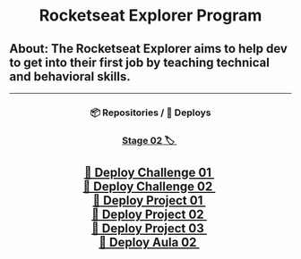 <h1 align="center">Rocketseat Explorer Program</h1>

## About: **The Rocketseat Explorer aims to help dev to get into their first job by teaching technical and behavioral skills.**
---
<div align="center">
  <h3> 📦 Repositories / 🚀 Deploys </h3>
  
  ### <a href="https://github.com/Gabriel-Bueno32/explorer-rocketseat/tree/main/Stage-02"> Stage 02 🏷 </a>&nbsp;

  <a href="https://gabriel-bueno32.github.io/explorer-rocketseat/Stage-02/Challenge-01"> 🚀 Deploy Challenge 01 </a>&nbsp; </br>
  <a href="https://gabriel-bueno32.github.io/explorer-rocketseat/Stage-02/Challenge-02"> 🚀 Deploy Challenge 02 </a>&nbsp; </br>
  <a href="https://gabriel-bueno32.github.io/explorer-rocketseat/Stage-02/Project-01"> 🚀 Deploy Project 01 </a>&nbsp; </br>
  <a href="https://gabriel-bueno32.github.io/explorer-rocketseat/Stage-02/Project-02"> 🚀 Deploy Project 02 </a>&nbsp; </br>
  <a href="https://gabriel-bueno32.github.io/explorer-rocketseat/Stage-02/Project-03"> 🚀 Deploy Project 03 </a>&nbsp; </br>
  <a href="https://renyzeraa.github.io/rocketseat-explorer/Stage02/aula2"> 🚀 Deploy Aula 02 </a>&nbsp; </br>
---
</div>

